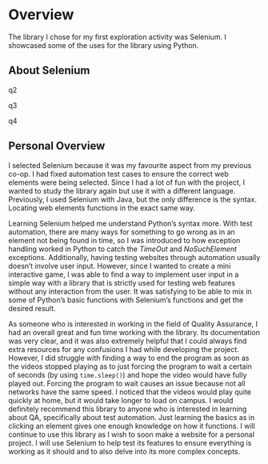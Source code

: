 # Overview
The library I chose for my first exploration activity was Selenium. I showcased some of the uses for the library using Python.

## About Selenium
q2

q3

q4

## Personal Overview
I selected Selenium because it was my favourite aspect from my previous co-op. I had fixed automation test cases to ensure the correct web elements were being selected. Since I had a lot of fun with the project, I wanted to study the library again but use it with a different language. Previously, I used Selenium with Java, but the only difference is the syntax. Locating web elements functions in the exact same way.

Learning Selenium helped me understand Python’s syntax more. With test automation, there are many ways for something to go wrong as in an element not being found in time, so I was introduced to how exception handling worked in Python to catch the _TimeOut_ and _NoSuchElement_ exceptions. Additionally, having testing websites through automation usually doesn’t involve user input. However, since I wanted to create a mini interactive game, I was able to find a way to implement user input in a simple way with a library that is strictly used for testing web features without any interaction from the user. It was satisfying to be able to mix in some of Python’s basic functions with Selenium’s functions and get the desired result.

As someone who is interested in working in the field of Quality Assurance, I had an overall great and fun time working with the library. Its documentation was very clear, and it was also extremely helpful that I could always find extra resources for any confusions I had while developing the project. However, I did struggle with finding a way to end the program as soon as the videos stopped playing as to just forcing the program to wait a certain of seconds (by using `time.sleep()`) and hope the video would have fully played out. Forcing the program to wait causes an issue because not all networks have the same speed. I noticed that the videos would play quite quickly at home, but it would take longer to load on campus. I would definitely recommend this library to anyone who is interested in learning about QA, specifically about test automation. Just learning the basics as in clicking an element gives one enough knowledge on how it functions. I will continue to use this library as I wish to soon make a website for a personal project. I will use Selenium to help test its features to ensure everything is working as it should and to also delve into its more complex concepts.